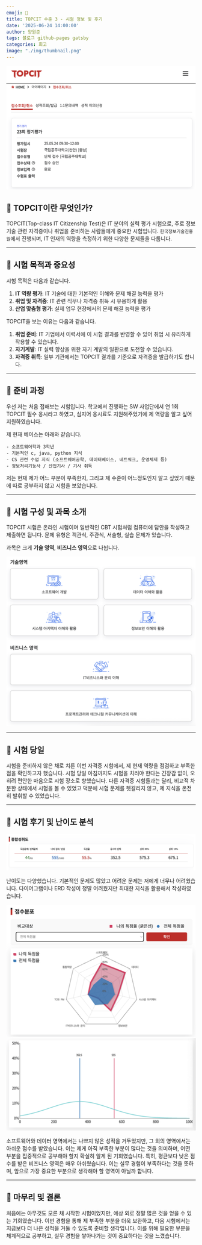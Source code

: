 ```yaml
---
emoji: 📝
title: TOPCIT 수준 3 - 시험 정보 및 후기
date: '2025-06-24 14:00:00'
author: 양원준
tags: 블로그 github-pages gatsby
categories: 회고
image: "./img/thumbnail.png"
---
```


![정기평가](./img/result_exam.png)

## 📌 TOPCIT이란 무엇인가?
TOPCIT(Top-class IT Citizenship Test)은 IT 분야의 실력 평가 시험으로, 주로 정보기술 관련 자격증이나 취업을 준비하는 사람들에게 중요한 시험입니다. `한국정보기술진흥원`에서 진행되며, IT 인재의 역량을 측정하기 위한 다양한 문제들을 다룹니다.

---

## 📌 시험 목적과 중요성
시험 목적은 다음과 같습니다.
1. **IT 역량 평가**: IT 기술에 대한 기본적인 이해와 문제 해결 능력을 평가
2. **취업 및 자격증**: IT 관련 직무나 자격증 취득 시 유용하게 활용
3. **산업 맞춤형 평가**: 실제 업무 현장에서의 문제 해결 능력을 평가

TOPCIT을 보는 이유는 다음과 같습니다.
1. **취업 준비**: IT 기업에서 이력서에 이 시험 결과를 반영할 수 있어 취업 시 유리하게 작용할 수 있습니다.
2. **자기계발**: IT 실력 향상을 위한 자기 계발의 일환으로 도전할 수 있습니다.
3. **자격증 취득**: 일부 기관에서는 TOPCIT 결과를 기준으로 자격증을 발급하기도 합니다.

---

## 📌 준비 과정
우선 저는 처음 접해보는 시험입니다. 학교에서 진행하는 SW 사업단에서 연 1회 TOPCIT 필수 응시라고 하였고, 심지어 응시료도 지원해주었기에 제 역량을 알고 싶어 지원하였습니다. 

제 현재 베이스는 아래와 같습니다.
```
- 소프트웨어학과 3학년
- 기본적인 c, java, python 지식
- CS 관련 수업 지식 (소프트웨어공학, 데이터베이스, 네트워크, 운영체제 등)
- 정보처리기능사 / 산업기사 / 기사 취득
```

저는 현재 제가 어느 부분이 부족한지, 그리고 제 수준이 어느정도인지 알고 싶었기 때문에 따로 공부하지 않고 시험을 보았습니다.

---

## 📌 시험 구성 및 과목 소개
TOPCIT 시험은 온라인 시험이며 일반적인 CBT 시험처럼 컴퓨터에 답안을 작성하고 제출하면 됩니다. 문제 유형은 객관식, 주관식, 서술형, 실습 문제가 있습니다.

과목은 크게 **기술 영역**, **비즈니스 영역**으로 나뉩니다.

![시험 영역](./img/exam_area.png)

---

## 📌 시험 당일
시험을 준비하지 않은 채로 치른 이번 자격증 시험에서, 제 현재 역량을 점검하고 부족한 점을 확인하고자 했습니다. 시험 당일 아침까지도 시험을 치러야 한다는 긴장감 없이, 오히려 편안한 마음으로 시험 장소로 향했습니다. 다른 자격증 시험들과는 달리, 비교적 차분한 상태에서 시험을 볼 수 있었고 덕분에 시험 문제를 헷갈리지 않고, 제 지식을 온전히 발휘할 수 있었습니다.

---

## 📌 시험 후기 및 난이도 분석
![achievement_1.png](./img/achievement_1.png)

난이도는 다양했습니다. 기본적인 문제도 많았고 어려운 문제는 저에게 너무나 어려웠습니다. 다이어그램이나 ERD 작성이 정말 어려웠지만 최대한 지식을 활용해서 작성하였습니다.

![achievement_2.png](./img/achievement_2.png)
![achievement_3.png](./img//achievement_3.png)

소프트웨어와 데이터 영역에서는 나쁘지 않은 성적을 거두었지만, 그 외의 영역에서는 아쉬운 점수를 받았습니다. 이는 제게 아직 부족한 부분이 많다는 것을 의미하며, 어떤 부분을 집중적으로 공부해야 할지 확실히 알게 된 기회였습니다. 특히, 평균보다 낮은 점수를 받은 비즈니스 영역은 매우 아쉬웠습니다. 이는 실무 경험이 부족하다는 것을 뜻하며, 앞으로 가장 중요한 부분으로 생각해야 할 영역이 아닐까 합니다.

---

## 📌 마무리 및 결론
처음에는 아무것도 모른 채 시작한 시험이었지만, 예상 외로 정말 많은 것을 얻을 수 있는 기회였습니다. 이번 경험을 통해 제 부족한 부분을 더욱 보완하고, 다음 시험에서는 지금보다 더 나은 성적을 거둘 수 있도록 준비할 생각입니다. 이를 위해 필요한 부분을 체계적으로 공부하고, 실무 경험을 쌓아나가는 것이 중요하다는 것을 느꼈습니다.

```toc

```
